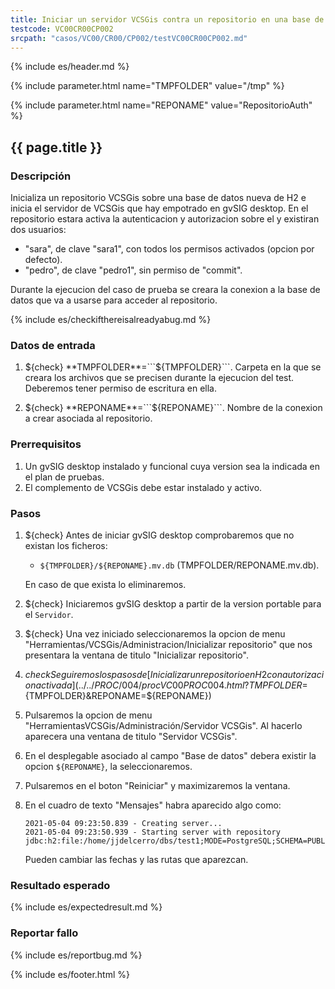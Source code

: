 ```yaml
---
title: Iniciar un servidor VCSGis contra un repositorio en una base de datos H2 (con autorización)
testcode: VC00CR00CP002
srcpath: "casos/VC00/CR00/CP002/testVC00CR00CP002.md"
---
```


{% include es/header.md %}

{% include parameter.html name="TMPFOLDER" value="/tmp" %}

{% include parameter.html name="REPONAME" value="RepositorioAuth" %}

## {{ page.title }}

### Descripción

Inicializa un repositorio VCSGis sobre una base de datos nueva de H2 e inicia el servidor 
de VCSGis que hay empotrado en gvSIG desktop.
En el repositorio estara activa la autenticacion y autorizacion sobre el y existiran
dos usuarios:
* "sara", de clave "sara1", con todos los permisos activados (opcion por defecto).
* "pedro", de clave "pedro1", sin permiso de "commit".

Durante la ejecucion del caso de prueba se creara la conexion a la base de datos que va a usarse 
para acceder al repositorio.

{% include es/checkifthereisalreadyabug.md %}

### Datos de entrada

1. ${check} **TMPFOLDER**=```${TMPFOLDER}```. Carpeta en la que se creara los archivos que se precisen 
   durante la ejecucion del test. Deberemos tener  permiso de escritura en ella.

2. ${check} **REPONAME**=```${REPONAME}```. Nombre de la conexion a crear asociada al repositorio.

### Prerrequisitos

1. Un gvSIG desktop instalado y funcional cuya version sea la indicada en el plan de pruebas.
2. El complemento de VCSGis debe estar instalado y activo.

### Pasos

1. ${check} Antes de iniciar gvSIG desktop comprobaremos que no existan los ficheros:
   * ```${TMPFOLDER}/${REPONAME}.mv.db``` (TMPFOLDER/REPONAME.mv.db).
   
   En caso de que exista lo eliminaremos.
   
2. ${check} Iniciaremos gvSIG desktop a partir de la version portable para el ```Servidor```.

3. ${check} Una vez iniciado seleccionaremos la opcion de menu "Herramientas/VCSGis/Administracion/Inicializar repositorio" que nos
   presentara la ventana de titulo "Inicializar repositorio".

4. ${check} Seguiremos los pasos de [Inicializar un repositorio en H2 con autorizacion activada](../../PROC/004/procVC00PROC004.html?TMPFOLDER=${TMPFOLDER}&REPONAME=${REPONAME})

5. Pulsaremos la opcion de menu "HerramientasVCSGis/Administración/Servidor VCSGis". Al hacerlo aparecera 
   una ventana de titulo "Servidor VCSGis".

6. En el desplegable asociado al campo "Base de datos" debera existir la opcion ```${REPONAME}```, la seleccionaremos.

7. Pulsaremos en el boton "Reiniciar" y maximizaremos la ventana.

8. En el cuadro de texto "Mensajes" habra aparecido algo como:
   ```
   2021-05-04 09:23:50.839 - Creating server...
   2021-05-04 09:23:50.939 - Starting server with repository jdbc:h2:file:/home/jjdelcerro/dbs/test1;MODE=PostgreSQL;SCHEMA=PUBLIC;ALLOW_LITERALS=ALL...

   ```
   
   Pueden cambiar las fechas y las rutas que aparezcan.
   
### Resultado esperado

{% include es/expectedresult.md %}

### Reportar fallo

{% include es/reportbug.md %}

{% include es/footer.html %}

